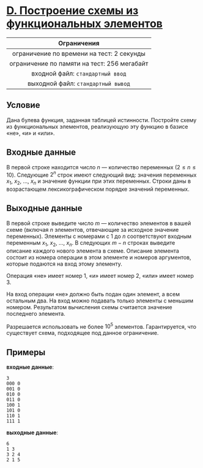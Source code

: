 # [D. Построение схемы из функциональных элементов](D.java)

| Ограничения                                 |
|:-------------------------------------------:|
| ограничение по времени на тест: 2 секунды   |
| ограничение по памяти на тест: 256 мегабайт |
| входной файл: `стандартный ввод`            |
| выходной файл: `стандартный вывод`          |

## Условие

Дана булева функция, заданная таблицей истинности. Постройте схему из функциональных элементов, реализующую эту функцию в базисе «не», «и» и «или».

## Входные данные

В первой строке находится число $n$ — количество переменных $(2 \leqslant n \leqslant 10)$. Следующие $2^n$ строк имеют следующий вид: значения переменных $x_1, ~ x_2, ~ \ldots, ~ x_n$ и значение функции при этих переменных. Строки даны в возрастающем лексикографическом порядке значений переменных.

## Выходные данные

В первой строке выведите число $m$ — количество элементов в вашей схеме (включая $n$ элементов, отвечающие за исходное значение переменных). Элементы с номерами с $1$ до $n$ соответствуют входным переменным $x_1, ~ x_2, ~ \ldots, ~ x_n$. В следующих $m - n$ строках выведите описание каждого нового элемента в схеме. Описание элемента состоит из номера операции в этом элементе и номеров
аргументов, которые подаются на вход этому элементу.

Операция «не» имеет номер $1$, «и» имеет номер $2$, «или» имеет номер $3$.

На вход операции «не» должно быть подан один элемент, а всем остальным два. На вход можно подавать только элементы с меньшим номером. Результатом вычисления схемы считается значение последнего элемента.

Разрешается использовать не более $10^5$ элементов. Гарантируется, что существует схема, подходящее под данное ограничение.

## Примеры

**входные данные**:

```text
3
000 0
001 0
010 0
011 0
100 1
101 0
110 1
111 1
```

**выходные данные**:

```text
6
1 3
3 2 4
2 1 5
```
